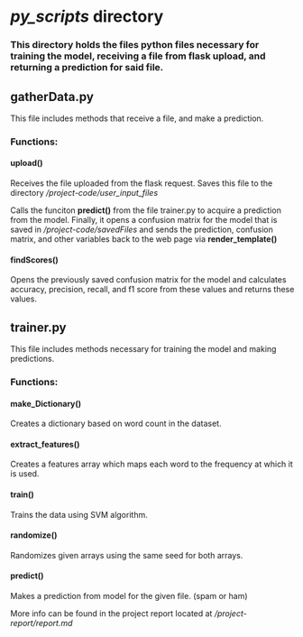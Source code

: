 # *py_scripts* directory

### This directory holds the files python files necessary for training the model, receiving a file from flask upload, and returning a prediction for said file.

## gatherData.py
This file includes methods that receive a file, and make a prediction.
### Functions:
#### upload()
Receives the file uploaded from the flask request. Saves this file to the directory */project-code/user_input_files*

Calls the funciton **predict()** from the file trainer.py to acquire a prediction from the model. Finally, it opens a confusion matrix for the model that is saved in */project-code/savedFiles* and sends the prediction, confusion matrix, and other variables back to the web page via **render_template()**

#### findScores()
Opens the previously saved confusion matrix for the model and calculates accuracy, precision, recall, and f1 score from these values and returns these values.


## trainer.py
This file includes methods necessary for training the model and making predictions.
### Functions:
#### make_Dictionary()
Creates a dictionary based on word count in the dataset.
#### extract_features()
Creates a features array which maps each word to the frequency at which it is used.
#### train()
Trains the data using SVM algorithm.
#### randomize()
Randomizes given arrays using the same seed for both arrays.
#### predict()
Makes a prediction from model for the given file. (spam or ham)




More info can be found in the project report located at */project-report/report.md*